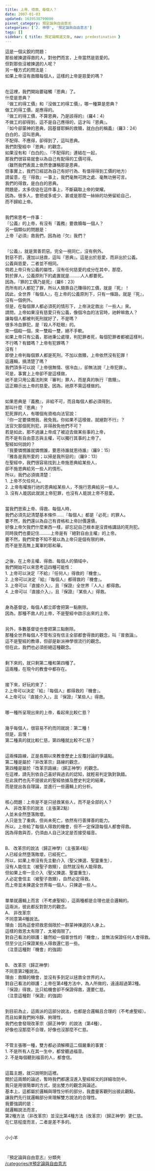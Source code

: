 ```yaml
---
title: 上帝、得救、每個人？
date: 2007-01-03
updated: 1639538799000
pixnet_category: 預定論與自由意志
categories: ['2. 神學', '預定論與自由意志']
tags: []
sidebar: { title: 預定論精選文章, nav: predestination }
---
```


<p>這是一個尖銳的問題：<br/>
那些被揀選得救的人，對他們而言，上帝當然是慈愛的。<br/>
但對那些沒被揀選的人呢？<br/>
另一種方式的問法是：<br/>
如果上帝沒有救贖每個人，這樣的上帝是慈愛的嗎？</p>
<p><br/>
在這裡，我們開始要碰觸『恩典』了。<br/>
什麼是恩典？<br/>
『做工的得工價』和『沒做工的得工價』，哪一種算是恩典？<br/>
做工的得工價，是應得的。<br/>
『做工的得工價，不算恩典，乃是該得的』（羅4：4）<br/>
不做工的卻得到，這不是自己應得的，這才叫『恩典』。<br/>
『如今卻蒙神的恩典，因基督耶穌的救贖，就白白的稱義』（羅3：24）<br/>
白白的，這叫恩典。<br/>
不配得、不應得，卻得到了，這叫恩典。<br/>
我們對聖經中『恩典』的觀念，<br/>
如果沒有和『白白的』、『不配得的』連結在一起，<br/>
那我們很容易就會以為自己有配得的工價可得。<br/>
（雖然我們表面上依然會謙稱那是恩典，<br/>
但事實上，我們已經認為自己有好行為、有值得得到工價的地方）<br/>
請留意，在『得救』一事上，我們毫無可誇之處、毫無功勞可言。<br/>
我們的得救，是白白的恩典。<br/>
問題是，太多信徒在這件事上，不斷竊取上帝的榮耀。<br/>
因為，很多人，會把或多或少、甚或是那麼一絲絲的功勞留給自己，<br/>
而不歸給上帝。</p>
<p><br/>
我們來思考一件事：<br/>
『公義』的上帝，有沒有『義務』要救贖每一個人？<br/>
另一個類似的問題是：<br/>
上帝『必須』救我們，因為祂『欠』我們？</p>
<p><br/>
『公義』，就是賞善罰惡。完全一視同仁，沒有例外。<br/>
對惡不罰，還加以拯救，這叫『恩典』。這是出於慈愛，而非出於公義。<br/>
公義與慈愛，二者並不相同。<br/>
倘若上帝只有公義的屬性，沒有任何慈愛的成分在其中，那麼，<br/>
對於罪人，公義原則下的處置就是………人人都要死。<br/>
因為，『罪的工價乃是死』（羅6：23）<br/>
而所有的人都犯了罪，所以人類靠自己賺得的工價，就是『死』！<br/>
因此，全世界『每個人』，在上帝的公義原則下，只有一條路，就是『死』，<br/>
沒有一個例外。<br/>
但是，在每個罪人都必須死的情形下，上帝決定救出『一些人』來。<br/>
請問，上帝如果沒有慈愛只有公義，像個冷血的法官時，祂幹嘛救人？<br/>
讓每個人都被判死刑就好了，不是嗎？<br/>
很多冷血罪犯，是『殺人不眨眼』的。<br/>
來一個殺一個，來一雙殺一雙，絕不手軟。<br/>
如果上帝只有公義，那祂秉公處理，判犯罪者死，每個犯罪者都被這樣判，<br/>
不行嗎？有錯嗎？上帝有犯罪嗎？<br/>
沒有！<br/>
即使上帝判每個罪人都是死刑，不加以救贖，上帝依然沒有犯罪！<br/>
這邏輯，搞清楚了嗎？<br/>
我們頂多可以說『上帝很無情、很冷血』，卻無法說『上帝犯罪』。<br/>
可是，事實上上帝卻不是這樣做，<br/>
祂不是只用公義法則來『審判』罪人，而是真的執行『救贖』。<br/>
這正顯示出上帝的慈愛。因為，祂原不需這樣做的。</p>
<p><br/>
如果恩典是『義務』，非給不可，而且每個人都必須得到，<br/>
那叫什麼『恩典』？<br/>
犯死罪的人，有哪個有資格向法官說：<br/>
『你一定要憐憫我、赦免我。你如果不這樣做，就絕對不行』？<br/>
法官欠那個死刑犯，非得赦免他們不可？<br/>
若是如此，那不過讓上帝成了被迫去做某些事的上帝，<br/>
而不是有自由意志與主權，可以獨行其事的上帝了。<br/>
聖經如何說的？<br/>
『我要憐憫誰就憐憫誰，要恩待誰就恩待誰』（羅9：15）<br/>
『雅各是我所愛的；以掃是我所惡的』（羅9：13）<br/>
在聖經中，我們很容易找到上帝施恩典給某些人，<br/>
卻不施恩典給另一些人的情形。<br/>
所以，我們必須搞清楚：<br/>
1. 上帝不欠任何人。<br/>
2. 上帝有權施行祂的恩典給某些人，不施行恩典給另一些人。<br/>
3. 沒有人能因此就說上帝犯罪，也沒有人能說上帝不慈愛。</p>
<p><br/>
當我們思索上帝、得救、每個人時，<br/>
我們必須先記清楚基本條件……『每個人』都是『必死』的罪人。<br/>
要不然，我們還以為自己有資格和上帝討價還價，<br/>
好像上帝欠我們什麼東西一樣，卻忘記自己根本是沒資格講話的死刑犯。<br/>
同時我們也要記住………上帝是有『絕對自由主權』的上帝。<br/>
要不然，我們常會不知不覺以為上帝只是個有限的神，<br/>
而不是至高無上萬軍的耶和華。</p>
<p><br/>
之後，在上帝主權、得救、每個人的領域中，<br/>
我們開始可以來思考這四種可能性：<br/>
1. 上帝可以決定『不給』『任何人』得救的『機會』。<br/>
2. 上帝可以決定『給』『每個人』都得救的『機會』。<br/>
3. 上帝可以『直接介入』，且『保證』全世界『人人』都得救。<br/>
4. 上帝可以『直接介入』，且『保證』『某些人』得救。</p>
<p><br/>
身為基督徒，每個人都立即會把第一點刪除。<br/>
因為，那種不救人的上帝，不是聖經中啟示出來的上帝。</p>
<p><br/>
另外，多數基督徒也會把第三點刪除。<br/>
那種全世界每個人不管有沒有信主全部都會得救的觀念，叫『普救論』。<br/>
這不是聖經的教導，但卻是新派神學很流行的觀念。<br/>
但在此，我們也必須拒絕這種觀念。</p>
<p><br/>
剩下來的，就只剩第二種和第四種了。<br/>
這兩種，在現今的教會中都存在。</p>
<p><br/>
接下來，好玩的來了：<br/>
2.上帝可以決定『給』『每個人』都得救的『機會』。<br/>
4.上帝可以『直接介入』，且『保證』『某些人』得救。</p>
<p><br/>
哪一種所呈現出來的上帝，看起來比較仁慈？</p>
<p><br/>
幾乎每個人，很容易不約而同就說：第二種！<br/>
但是，且慢！<br/>
第二種真的就比較仁慈，第四種就比較不仁慈？</p>
<p><br/>
這兩條路線，正是長期以來教會歷史上反覆討論的爭議點。<br/>
第二種是屬於『非改革宗』路線的觀念，<br/>
第四種是屬於『改革宗路線』（歸正神學）的觀念。<br/>
在這裡，請先別依自己喜好與過去的認知，就輕易判定孰對孰錯。<br/>
在此我們也先不提彼此的聖經依據及歷史判定的結果，<br/>
而是提出各自理論，並進行一些邏輯上的分析。</p>
<p><br/>
核心問題：上帝是不是只拯救某些人，而不是全部的人？<br/>
A、 非改革宗的說法（主張第2點）<br/>
人並未全然墮落敗壞。<br/>
人只是生了重病，但尚未死亡，依然有行善擇善的能力。<br/>
所以，上帝給了每個人得救的機會，但不一定保證每個人都會得救。<br/>
因為得救與否，仍須由人自己決定是否接受福音。</p>
<p><br/>
B、 改革宗的說法（歸正神學）（主張第4點）<br/>
人已經全然墮落敗壞，已經死亡。<br/>
所以，如果上帝沒有先主動介入（聖父揀選、聖靈重生），<br/>
沒有人能信主（被聖子救贖），自然就沒有人能得救。<br/>
但如果上帝一旦介入（聖父揀選、聖靈重生），<br/>
人必定會信主（被聖子救贖），自然必定得救。<br/>
而上帝並未揀選全世界每一個人，只揀選一些人。</p>
<p><br/>
單單就邏輯上而言（不考慮聖經），這兩種都是合理也是合邏輯的。<br/>
這兩派，彼此都反對對方的觀念。<br/>
A、 非改革宗<br/>
不同意第4種說法。<br/>
理由：因為這會把救恩侷限於一群蒙神揀選的人身上。<br/>
這樣的救恩太有限了、太被侷限了。<br/>
對自己看法的辯護：雖然給一個普世性的『機會』，並無法保證任何人會得救。<br/>
但至少比只保證某些人得救還仁慈一些。<br/>
（注意這種對『機會』的強調）</p>
<p><br/>
B、 改革宗（歸正神學）<br/>
不同意第2種說法。<br/>
理由：救贖的機會，並沒有多到足以拯救全世界的人。<br/>
對自己看法的辯護：上帝在第4種方法中，為人所做的，遠遠超過第2種。<br/>
『保證』得救，比只給機會卻不保證得救，還要仁慈。<br/>
（注意這種對『保證』的強調）</p>
<p><br/>
到目前為止，這兩派的這部分說法，也都是合邏輯且合理的（不考慮聖經）。<br/>
而且如果我們夠冷靜、夠理性，<br/>
我們也會發現改革宗（歸正神學）的說法（第4種），<br/>
好像也沒那麼不合理，好像也沒那麼不仁慈。</p>
<p><br/>
不管主張哪一種，雙方都必須解釋這二個嚴重的事實：<br/>
1. 不是所有人在其一生中，都曾聽過福音。<br/>
2. 不是每個聽到福音的人，都會信。</p>
<p><br/>
這篇主題，就只說明到這裡。<br/>
關於這兩類的論述，暫時我們都還沒進入聖經經文的詳細攻防中。<br/>
我只是用很簡單的方式，提出雙方的觀念與論述。<br/>
基本上，這都屬於邏輯與理性分析的部分，我盡量客觀列出彼此觀點，<br/>
讓我們先行就邏輯部分來理解雙方說法的合理性。<br/>
我要強調的是：<br/>
就邏輯說法而言，<br/>
第2種方法（非改革宗）並沒比第4種方法（改革宗）（歸正神學）更仁慈。<br/>
在仁慈程度而言，二者是差不多的。</p>
<p><br/>
小小羊</p>
<p> </p>
<p>『預定論與自由意志』分類夾<br/>
<a href="/categories/#預定論與自由意志" target="_blank">/categories/#預定論與自由意志</a></p>
<p> </p>
